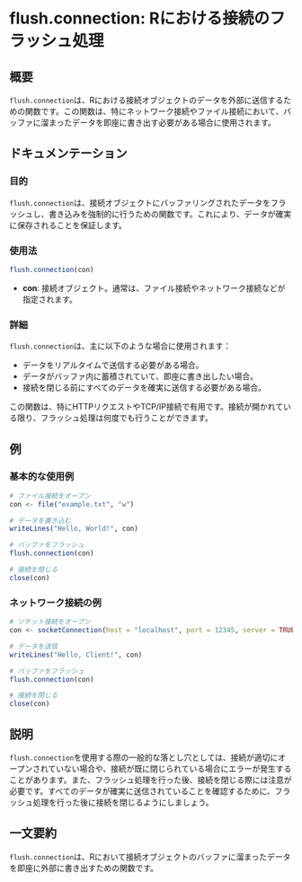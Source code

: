 <!--
Meta Description: # flush.connection: Rにおける接続のフラッシュ処理 ## 概要 `flush.connection`は、Rにおける接続オブジェクトのデータを外部に送信するための関数です。この関数は、特にネットワーク接続やファイル接続において、バッファに溜まったデータを即座に書き出す必要がある場合...
Meta Keywords: con, flush, connection, この関数は, writelines
-->

# flush.connection: Rにおける接続のフラッシュ処理

## 概要
`flush.connection`は、Rにおける接続オブジェクトのデータを外部に送信するための関数です。この関数は、特にネットワーク接続やファイル接続において、バッファに溜まったデータを即座に書き出す必要がある場合に使用されます。

## ドキュメンテーション
### 目的
`flush.connection`は、接続オブジェクトにバッファリングされたデータをフラッシュし、書き込みを強制的に行うための関数です。これにより、データが確実に保存されることを保証します。

### 使用法
```R
flush.connection(con)
```

- **con**: 接続オブジェクト。通常は、ファイル接続やネットワーク接続などが指定されます。

### 詳細
`flush.connection`は、主に以下のような場合に使用されます：
- データをリアルタイムで送信する必要がある場合。
- データがバッファ内に蓄積されていて、即座に書き出したい場合。
- 接続を閉じる前にすべてのデータを確実に送信する必要がある場合。

この関数は、特にHTTPリクエストやTCP/IP接続で有用です。接続が開かれている限り、フラッシュ処理は何度でも行うことができます。

## 例
### 基本的な使用例
```R
# ファイル接続をオープン
con <- file("example.txt", "w")

# データを書き込む
writeLines("Hello, World!", con)

# バッファをフラッシュ
flush.connection(con)

# 接続を閉じる
close(con)
```

### ネットワーク接続の例
```R
# ソケット接続をオープン
con <- socketConnection(host = "localhost", port = 12345, server = TRUE)

# データを送信
writeLines("Hello, Client!", con)

# バッファをフラッシュ
flush.connection(con)

# 接続を閉じる
close(con)
```

## 説明
`flush.connection`を使用する際の一般的な落とし穴としては、接続が適切にオープンされていない場合や、接続が既に閉じられている場合にエラーが発生することがあります。また、フラッシュ処理を行った後、接続を閉じる際には注意が必要です。すべてのデータが確実に送信されていることを確認するために、フラッシュ処理を行った後に接続を閉じるようにしましょう。

## 一文要約
`flush.connection`は、Rにおいて接続オブジェクトのバッファに溜まったデータを即座に外部に書き出すための関数です。